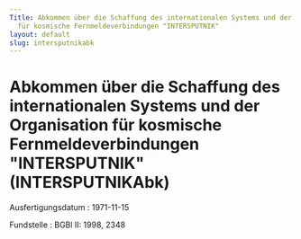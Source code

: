 ```yaml
---
Title: Abkommen über die Schaffung des internationalen Systems und der Organisation
  für kosmische Fernmeldeverbindungen "INTERSPUTNIK"
layout: default
slug: intersputnikabk
---
```


# Abkommen über die Schaffung des internationalen Systems und der Organisation für kosmische Fernmeldeverbindungen "INTERSPUTNIK" (INTERSPUTNIKAbk)

Ausfertigungsdatum
:   1971-11-15

Fundstelle
:   BGBl II: 1998, 2348

